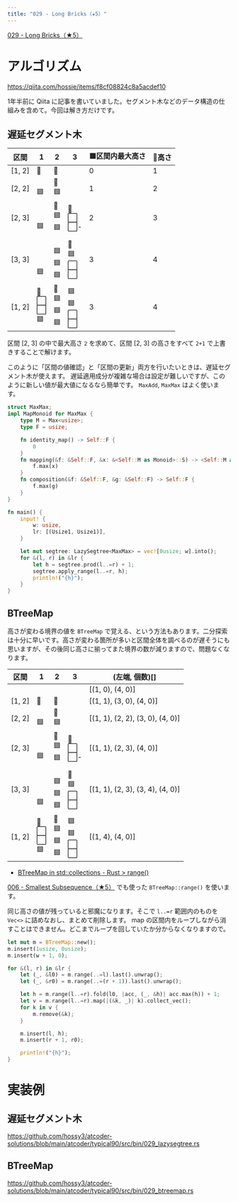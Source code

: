 ```yaml
---
title: "029 - Long Bricks（★5）"
---
```


[029 \- Long Bricks（★5）](https://atcoder.jp/contests/typical90/tasks/typical90_ac)


# アルゴリズム

https://qiita.com/hossie/items/f8cf08824c8a5acdef10

1年半前に Qiita に記事を書いていました。セグメント木などのデータ構造の仕組みを含めて。今回は解き方だけです。


## 遅延セグメント木

|区間|1|2|3|🟦区間内最大高さ|🔴高さ|
|---|---|---|---|---|---|
|[1, 2]|🔴|🔴||0|1|
|[2, 2]|<br>🟦|🔴<br>🟦||1|2|
|[2, 3]|<br><br>🟦|🔴<br>🟦<br>🟦|🔴<br>⬜<br>⬜-|2|3|
|[3, 3]|<br><br><br>🟦|<br>🟦<br>🟦<br>🟦|🔴<br>🟦<br>⬜<br>⬜|3|4|
|[1, 2]|🔴<br>⬜<br>⬜<br>🟦|🔴<br>🟦<br>🟦<br>🟦|🟦<br>🟦<br>⬜<br>⬜|3|4|


区間 [2, 3] の中で最大高さ `2` を求めて、区間 [2, 3] の高さをすべて `2+1` で上書きすることで解けます。

このように「区間の値確認」と「区間の更新」両方を行いたいときは、遅延セグメント木が使えます。 遅延適用成分が複雑な場合は設定が難しいですが、このように新しい値が最大値になるなら簡単です。 `MaxAdd`, `MaxMax` はよく使います。

```rust
struct MaxMax;
impl MapMonoid for MaxMax {
    type M = Max<usize>;
    type F = usize;

    fn identity_map() -> Self::F {
        0
    }
    fn mapping(&f: &Self::F, &x: &<Self::M as Monoid>::S) -> <Self::M as Monoid>::S {
        f.max(x)
    }
    fn composition(&f: &Self::F, &g: &Self::F) -> Self::F {
        f.max(g)
    }
}

fn main() {
    input! {
        w: usize,
        lr: [(Usize1, Usize1)],
    }

    let mut segtree: LazySegtree<MaxMax> = vec![0usize; w].into();
    for &(l, r) in &lr {
        let h = segtree.prod(l..=r) + 1;
        segtree.apply_range(l..=r, h);
        println!("{h}");
    }
}
```

## BTreeMap

高さが変わる境界の値を `BTreeMap` で覚える、という方法もあります。二分探索は十分に早いです。高さが変わる箇所が多いと区間全体を調べるのが遅そうにも思いますが、その後同じ高さに揃ってまた境界の数が減りますので、問題なくなります。

|区間|1|2|3|(左端, 個数)[]|
|---|---|---|---|---|
|||||[(1, 0), (4, 0)]|
|[1, 2]|🔴|🔴||[(1, 1), (3, 0), (4, 0)]|
|[2, 2]|<br>🟦|🔴<br>🟦||[(1, 1), (2, 2), (3, 0), (4, 0)]|
|[2, 3]|<br><br>🟦|🔴<br>🟦<br>🟦|🔴<br>⬜<br>⬜-|[(1, 1), (2, 3), (4, 0)]|
|[3, 3]|<br><br><br>🟦|<br>🟦<br>🟦<br>🟦|🔴<br>🟦<br>⬜<br>⬜|[(1, 1), (2, 3), (3, 4), (4, 0)]|
|[1, 2]|🔴<br>⬜<br>⬜<br>🟦|🔴<br>🟦<br>🟦<br>🟦|🟦<br>🟦<br>⬜<br>⬜|[(1, 4), (4, 0)]|

* [BTreeMap in std::collections \- Rust > range()](https://doc.rust-lang.org/std/collections/struct.BTreeMap.html#method.range)

[006 - Smallest Subsequence（★5）](./typical90_006) でも使った `BTreeMap::range()` を使います。

同じ高さの値が残っていると邪魔になります。そこで `l..=r` 範囲内のものを `Vec<>` に詰めなおし、まとめて削除します。 map の区間内をループしながら消すことはできません。どこまでループを回していたか分からなくなりますので。

```rust
let mut m = BTreeMap::new();
m.insert(1usize, 0usize);
m.insert(w + 1, 0);

for &(l, r) in &lr {
    let (_, &l0) = m.range(..=l).last().unwrap();
    let (_, &r0) = m.range(..=(r + 1)).last().unwrap();

    let h = m.range(l..=r).fold(l0, |acc, (_, &h)| acc.max(h)) + 1;
    let v = m.range(l..=r).map(|(&k, _)| k).collect_vec();
    for k in v {
        m.remove(&k);
    }

    m.insert(l, h);
    m.insert(r + 1, r0);

    println!("{h}");
}
```


# 実装例

## 遅延セグメント木
https://github.com/hossy3/atcoder-solutions/blob/main/atcoder/typical90/src/bin/029_lazysegtree.rs

## BTreeMap
https://github.com/hossy3/atcoder-solutions/blob/main/atcoder/typical90/src/bin/029_btreemap.rs
